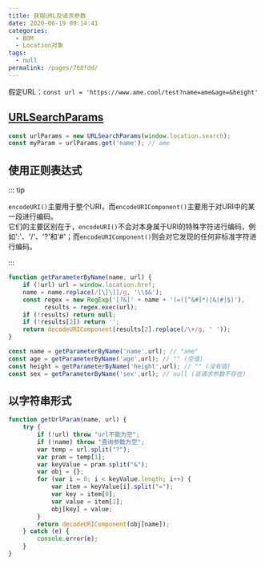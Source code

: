 ```yaml
---
title: 获取URL及请求参数
date: 2020-06-19 09:14:41
categories: 
  - BOM
  - Location对象
tags: 
  - null
permalink: /pages/760fdd/
---
```


假定URL：`const url = 'https://www.ame.cool/test?name=ame&age=&height'`

## [URLSearchParams](https://developer.mozilla.org/zh-CN/docs/Web/API/URLSearchParams)



```js
const urlParams = new URLSearchParams(window.location.search);
const myParam = urlParams.get('name'); // ame
```

## 使用正则表达式

::: tip

`encodeURI()`主要用于整个URI，而`encodeURIComponent()`主要用于对URI中的某一段进行编码。<br/>它们的主要区别在于，`encodeURI()`不会对本身属于URI的特殊字符进行编码，例如':'、'/'、'?'和'#'；而`encodeURIComponent()`则会对它发现的任何非标准字符进行编码。

:::

```js
function getParameterByName(name, url) {
    if (!url) url = window.location.href;
    name = name.replace(/[\[\]]/g, '\\$&');
    const regex = new RegExp('[?&]' + name + '(=([^&#]*)|&|#|$)'),
          results = regex.exec(url);
    if (!results) return null;
    if (!results[2]) return '';
    return decodeURIComponent(results[2].replace(/\+/g, ' '));
}
```

```js
const name = getParameterByName('name',url); // "ame"
const age = getParameterByName('age',url); // "" (空值)
const height = getParameterByName('height',url); // "" (没有值)
const sex = getParameterByName('sex',url); // null (该请求参数不存在)
```

## 以字符串形式
```javascript
function getUrlParam(name, url) {
	try {
		if (!url) throw "url不能为空";
		if (!name) throw "查询参数为空";
		var temp = url.split("?");
		var pram = temp[1];
		var keyValue = pram.split("&");
		var obj = {};
		for (var i = 0; i < keyValue.length; i++) {
			var item = keyValue[i].split("=");
			var key = item[0];
			var value = item[1];
			obj[key] = value;
		}
		return decodeURIComponent(obj[name]);
	} catch (e) {
		console.error(e);
	}
}
```
